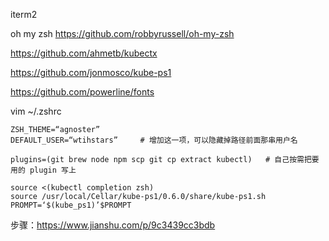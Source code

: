 iterm2

oh my zsh  https://github.com/robbyrussell/oh-my-zsh

https://github.com/ahmetb/kubectx

https://github.com/jonmosco/kube-ps1

https://github.com/powerline/fonts

vim ~/.zshrc
```
ZSH_THEME=“agnoster”
DEFAULT_USER=“wtihstars”     # 增加这一项，可以隐藏掉路径前面那串用户名

plugins=(git brew node npm scp git cp extract kubectl)   # 自己按需把要用的 plugin 写上

source <(kubectl completion zsh)
source /usr/local/Cellar/kube-ps1/0.6.0/share/kube-ps1.sh
PROMPT=‘$(kube_ps1)’$PROMPT
```


步骤：https://www.jianshu.com/p/9c3439cc3bdb
